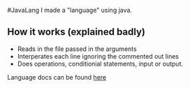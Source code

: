 #JavaLang
I made a "language" using java.

## How it works (explained badly)
- Reads in the file passed in the arguments
- Interperates each line ignoring the commented out lines
- Does operations, conditionial statements, input or output.

Language docs can be found [here](https://github.com/callums005/JavaLang/blob/master/Java%20Lang.docx)
